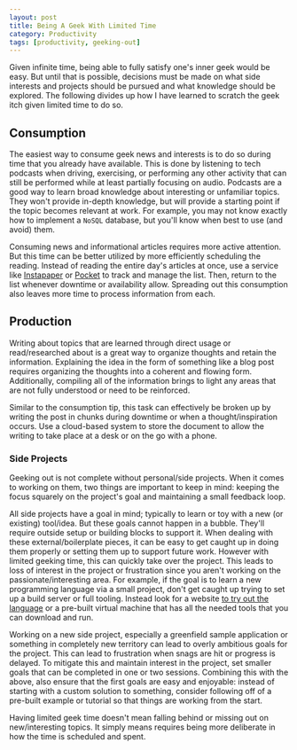 ```yaml
---
layout: post
title: Being A Geek With Limited Time
category: Productivity
tags: [productivity, geeking-out]
---
```


Given infinite time, being able to fully satisfy one's inner geek would be easy. But until that is possible, decisions must be made on what side interests and projects should be pursued and what knowledge should be explored. The following divides up how I have learned to scratch the geek itch given limited time to do so.

## Consumption

The easiest way to consume geek news and interests is to do so during time that you already have available. This is done by listening to tech podcasts when driving, exercising, or performing any other activity that can still be performed while at least partially focusing on audio. Podcasts are a good way to learn broad knowledge about interesting or unfamiliar topics. They won't provide in-depth knowledge, but will provide a starting point if the topic becomes relevant at work. For example, you may not know exactly how to implement a `NoSQL` database, but you'll know when best to use (and avoid) them.

Consuming news and informational articles requires more active attention. But this time can be better utilized by more efficiently scheduling the reading. Instead of reading the entire day's articles at once, use a service like [Instapaper](http://www.instapaper.com/) or [Pocket](https://getpocket.com/) to track and manage the list. Then, return to the list whenever downtime or availability allow. Spreading out this consumption also leaves more time to process information from each.

## Production

Writing about topics that are learned through direct usage or read/researched about is a great way to organize thoughts and retain the information. Explaining the idea in the form of something like a blog post requires organizing the thoughts into a coherent and flowing form. Additionally, compiling all of the information brings to light any areas that are not fully understood or need to be reinforced.

Similar to the consumption tip, this task can effectively be broken up by writing the post in chunks during downtime or when a thought/inspiration occurs. Use a cloud-based system to store the document to allow the writing to take place at a desk or on the go with a phone.

### Side Projects

Geeking out is not complete without personal/side projects. When it comes to working on them, two things are important to keep in mind: keeping the focus squarely on the project's goal and maintaining a small feedback loop.

All side projects have a goal in mind; typically to learn or toy with a new (or existing) tool/idea. But these goals cannot happen in a bubble. They'll require outside setup or building blocks to support it. When dealing with these external/boilerplate pieces, it can be easy to get caught up in doing them properly or setting them up to support future work. However with limited geeking time, this can quickly take over the project. This leads to loss of interest in the project or frustration since you aren't working on the passionate/interesting area. For example, if the goal is to learn a new programming language via a small project, don't get caught up trying to set up a build server or full tooling. Instead look for a website [to try out the language](https://tio.run) or a pre-built virtual machine that has all the needed tools that you can download and run.

Working on a new side project, especially a greenfield sample application or something in completely new territory can lead to overly ambitious goals for the project. This can lead to frustration when snags are hit or progress is delayed. To mitigate this and maintain interest in the project, set smaller goals that can be completed in one or two sessions. Combining this with the above, also ensure that the first goals are easy and enjoyable: instead of starting with a custom solution to something, consider following off of a pre-built example or tutorial so that things are working from the start.

Having limited geek time doesn't mean falling behind or missing out on new/interesting topics. It simply means requires being more deliberate in how the time is scheduled and spent.
